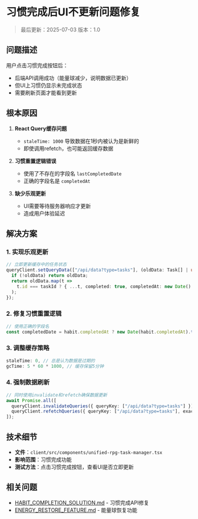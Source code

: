 # 习惯完成后UI不更新问题修复

> 最后更新：2025-07-03
> 版本：1.0

## 问题描述

用户点击习惯完成按钮后：
- 后端API调用成功（能量球减少，说明数据已更新）
- 但UI上习惯仍显示未完成状态
- 需要刷新页面才能看到更新

## 根本原因

1. **React Query缓存问题**
   - `staleTime: 1000` 导致数据在1秒内被认为是新鲜的
   - 即使调用refetch，也可能返回缓存数据

2. **习惯重置逻辑错误**
   - 使用了不存在的字段名 `lastCompletedDate`
   - 正确的字段名是 `completedAt`

3. **缺少乐观更新**
   - UI需要等待服务器响应才更新
   - 造成用户体验延迟

## 解决方案

### 1. 实现乐观更新
```typescript
// 立即更新缓存中的任务状态
queryClient.setQueryData(["/api/data?type=tasks"], (oldData: Task[] | undefined) => {
  if (!oldData) return oldData;
  return oldData.map(t => 
    t.id === taskId ? { ...t, completed: true, completedAt: new Date().toISOString() } : t
  );
});
```

### 2. 修复习惯重置逻辑
```typescript
// 使用正确的字段名
const completedDate = habit.completedAt ? new Date(habit.completedAt).toDateString() : null;
```

### 3. 调整缓存策略
```typescript
staleTime: 0, // 总是认为数据是过期的
gcTime: 5 * 60 * 1000, // 缓存保留5分钟
```

### 4. 强制数据刷新
```typescript
// 同时使用invalidate和refetch确保数据更新
await Promise.all([
  queryClient.invalidateQueries({ queryKey: ["/api/data?type=tasks"] }),
  queryClient.refetchQueries({ queryKey: ["/api/data?type=tasks"], exact: true })
]);
```

## 技术细节

- **文件**：`client/src/components/unified-rpg-task-manager.tsx`
- **影响范围**：习惯完成功能
- **测试方法**：点击习惯完成按钮，查看UI是否立即更新

## 相关问题

- [HABIT_COMPLETION_SOLUTION.md](./HABIT_COMPLETION_SOLUTION.md) - 习惯完成API修复
- [ENERGY_RESTORE_FEATURE.md](./ENERGY_RESTORE_FEATURE.md) - 能量球恢复功能